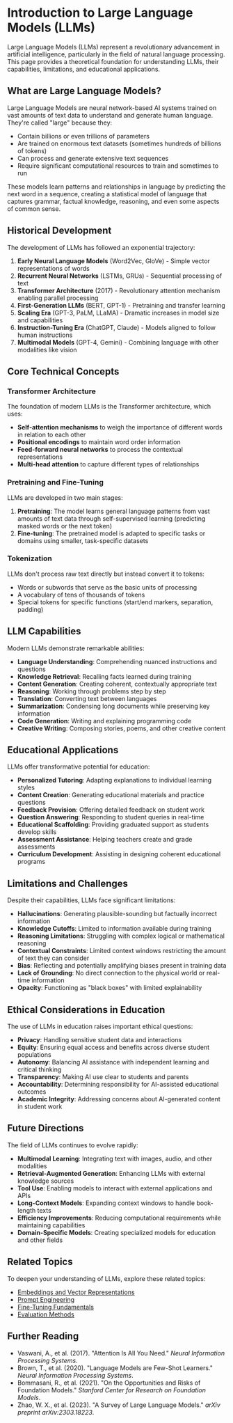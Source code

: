 # Introduction to Large Language Models (LLMs)

Large Language Models (LLMs) represent a revolutionary advancement in artificial intelligence, particularly in the field of natural language processing. This page provides a theoretical foundation for understanding LLMs, their capabilities, limitations, and educational applications.

## What are Large Language Models?

Large Language Models are neural network-based AI systems trained on vast amounts of text data to understand and generate human language. They're called "large" because they:

- Contain billions or even trillions of parameters
- Are trained on enormous text datasets (sometimes hundreds of billions of tokens)
- Can process and generate extensive text sequences
- Require significant computational resources to train and sometimes to run

These models learn patterns and relationships in language by predicting the next word in a sequence, creating a statistical model of language that captures grammar, factual knowledge, reasoning, and even some aspects of common sense.

## Historical Development

The development of LLMs has followed an exponential trajectory:

1. **Early Neural Language Models** (Word2Vec, GloVe) - Simple vector representations of words
2. **Recurrent Neural Networks** (LSTMs, GRUs) - Sequential processing of text
3. **Transformer Architecture** (2017) - Revolutionary attention mechanism enabling parallel processing
4. **First-Generation LLMs** (BERT, GPT-1) - Pretraining and transfer learning
5. **Scaling Era** (GPT-3, PaLM, LLaMA) - Dramatic increases in model size and capabilities
6. **Instruction-Tuning Era** (ChatGPT, Claude) - Models aligned to follow human instructions
7. **Multimodal Models** (GPT-4, Gemini) - Combining language with other modalities like vision

## Core Technical Concepts

### Transformer Architecture

The foundation of modern LLMs is the Transformer architecture, which uses:

- **Self-attention mechanisms** to weigh the importance of different words in relation to each other
- **Positional encodings** to maintain word order information
- **Feed-forward neural networks** to process the contextual representations
- **Multi-head attention** to capture different types of relationships

### Pretraining and Fine-Tuning

LLMs are developed in two main stages:

1. **Pretraining**: The model learns general language patterns from vast amounts of text data through self-supervised learning (predicting masked words or the next token)
2. **Fine-tuning**: The pretrained model is adapted to specific tasks or domains using smaller, task-specific datasets

### Tokenization

LLMs don't process raw text directly but instead convert it to tokens:
- Words or subwords that serve as the basic units of processing
- A vocabulary of tens of thousands of tokens
- Special tokens for specific functions (start/end markers, separation, padding)

## LLM Capabilities

Modern LLMs demonstrate remarkable abilities:

- **Language Understanding**: Comprehending nuanced instructions and questions
- **Knowledge Retrieval**: Recalling facts learned during training
- **Content Generation**: Creating coherent, contextually appropriate text
- **Reasoning**: Working through problems step by step
- **Translation**: Converting text between languages
- **Summarization**: Condensing long documents while preserving key information
- **Code Generation**: Writing and explaining programming code
- **Creative Writing**: Composing stories, poems, and other creative content

## Educational Applications

LLMs offer transformative potential for education:

- **Personalized Tutoring**: Adapting explanations to individual learning styles
- **Content Creation**: Generating educational materials and practice questions
- **Feedback Provision**: Offering detailed feedback on student work
- **Question Answering**: Responding to student queries in real-time
- **Educational Scaffolding**: Providing graduated support as students develop skills
- **Assessment Assistance**: Helping teachers create and grade assessments
- **Curriculum Development**: Assisting in designing coherent educational programs

## Limitations and Challenges

Despite their capabilities, LLMs face significant limitations:

- **Hallucinations**: Generating plausible-sounding but factually incorrect information
- **Knowledge Cutoffs**: Limited to information available during training
- **Reasoning Limitations**: Struggling with complex logical or mathematical reasoning
- **Contextual Constraints**: Limited context windows restricting the amount of text they can consider
- **Bias**: Reflecting and potentially amplifying biases present in training data
- **Lack of Grounding**: No direct connection to the physical world or real-time information
- **Opacity**: Functioning as "black boxes" with limited explainability

## Ethical Considerations in Education

The use of LLMs in education raises important ethical questions:

- **Privacy**: Handling sensitive student data and interactions
- **Equity**: Ensuring equal access and benefits across diverse student populations
- **Autonomy**: Balancing AI assistance with independent learning and critical thinking
- **Transparency**: Making AI use clear to students and parents
- **Accountability**: Determining responsibility for AI-assisted educational outcomes
- **Academic Integrity**: Addressing concerns about AI-generated content in student work

## Future Directions

The field of LLMs continues to evolve rapidly:

- **Multimodal Learning**: Integrating text with images, audio, and other modalities
- **Retrieval-Augmented Generation**: Enhancing LLMs with external knowledge sources
- **Tool Use**: Enabling models to interact with external applications and APIs
- **Long-Context Models**: Expanding context windows to handle book-length texts
- **Efficiency Improvements**: Reducing computational requirements while maintaining capabilities
- **Domain-Specific Models**: Creating specialized models for education and other fields

## Related Topics

To deepen your understanding of LLMs, explore these related topics:

- [Embeddings and Vector Representations](Embeddings)
- [Prompt Engineering](Prompt-Engineering)
- [Fine-Tuning Fundamentals](Fine-Tuning-Fundamentals)
- [Evaluation Methods](Evaluation-Methods)

## Further Reading

- Vaswani, A., et al. (2017). "Attention Is All You Need." *Neural Information Processing Systems*.
- Brown, T., et al. (2020). "Language Models are Few-Shot Learners." *Neural Information Processing Systems*.
- Bommasani, R., et al. (2021). "On the Opportunities and Risks of Foundation Models." *Stanford Center for Research on Foundation Models*.
- Zhao, W. X., et al. (2023). "A Survey of Large Language Models." *arXiv preprint arXiv:2303.18223*. 